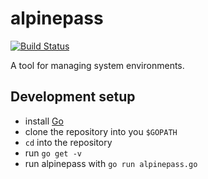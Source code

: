 # alpinepass

[![Build Status](https://travis-ci.org/appPlant/alpinepass.svg?branch=master)](https://travis-ci.org/appPlant/alpinepass)

A tool for managing system environments.

## Development setup

* install [Go](https://golang.org/)
* clone the repository into you `$GOPATH`
* `cd` into the repository
* run `go get -v`
* run alpinepass with `go run alpinepass.go`
